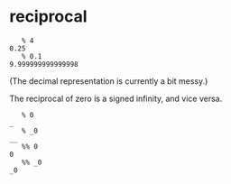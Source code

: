 # reciprocal

```
   % 4
0.25
   % 0.1
9.999999999999998
```

(The decimal representation is currently a bit messy.)

The reciprocal of zero is a signed infinity, and vice versa.

```
   % 0
_
   % _0
__
   %% 0
0
   %% _0
_0
```
